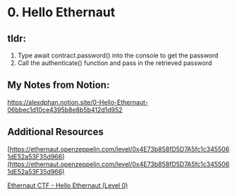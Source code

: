 # 0. Hello Ethernaut

## tldr: 
1. Type await contract.password() into the console to get the password
2. Call the authenticate() function and pass in the retrieved password

## My Notes from Notion:
https://alexdphan.notion.site/0-Hello-Ethernaut-06bbec1d10ce4395b8e8b5b412d1d952

## Additional Resources

[https://ethernaut.openzeppelin.com/level/0x4E73b858fD5D7A5fc1c3455061dE52a53F35d966](https://ethernaut.openzeppelin.com/level/0x4E73b858fD5D7A5fc1c3455061dE52a53F35d966)

[Ethernaut CTF - Hello Ethernaut (Level 0)](https://www.youtube.com/watch?v=MaGAVBRwvbg&t=703s)


